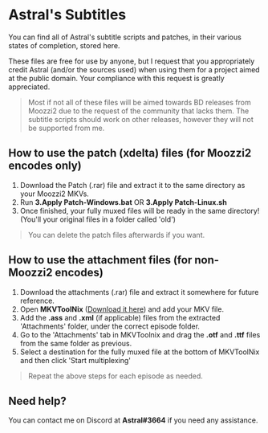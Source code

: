 # Astral's Subtitles
You can find all of Astral's subtitle scripts and patches, in their various states of completion, stored here.

These files are free for use by anyone, but I request that you appropriately credit Astral (and/or the sources used) when using them for a project aimed at the public domain. Your compliance with this request is greatly appreciated.

> Most if not all of these files will be aimed towards BD releases from Moozzi2 due to the request of the community that lacks them. The subtitle scripts should work on other releases, however they will not be supported from me.

## How to use the patch (xdelta) files (for Moozzi2 encodes only)

1. Download the Patch (.rar) file and extract it to the same directory as your Moozzi2 MKVs.
2. Run **3.Apply Patch-Windows.bat** OR **3.Apply Patch-Linux.sh**
3. Once finished, your fully muxed files will be ready in the same directory! (You'll your original files in a folder called 'old')

> You can delete the patch files afterwards if you want.

## How to use the attachment files (for non-Moozzi2 encodes)

1. Download the attachments (.rar) file and extract it somewhere for future reference.
2. Open **MKVToolNix** ([Download it here](https://www.fosshub.com/MKVToolNix.html)) and add your MKV file.
3. Add the **.ass** and **.xml** (if applicable) files from the extracted 'Attachments' folder, under the correct episode folder.
4. Go to the 'Attachments' tab in MKVToolnix and drag the **.otf** and **.ttf** files from the same folder as previous.
5. Select a destination for the fully muxed file at the bottom of MKVToolNix and then click 'Start multiplexing'

> Repeat the above steps for each episode as needed.

## Need help?

You can contact me on Discord at **Astral#3664** if you need any assistance.
